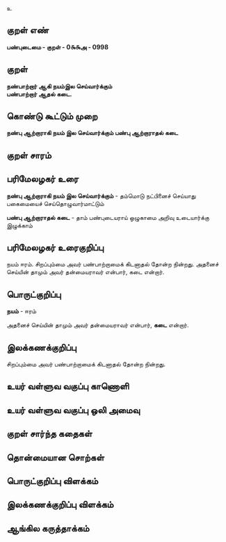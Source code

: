 உ

## குறள் எண் 

**பண்புடைமை - குறள் - 0௯௯அ - 0998**

## குறள் 

**நண்பாற்றார் ஆகி நயம்இல செய்வார்க்கும்  
பண்பாற்றார் ஆதல் கடை.** 

## கொண்டு கூட்டும் முறை

**நண்பு ஆற்றாராகி நயம் இல செய்வார்க்கும் பண்பு ஆற்றாராதல் கடை**

## குறள் சாரம் 


## பரிமேலழகர் உரை

**நண்பு ஆற்றாராகி நயம் இல செய்வார்க்கும்** - தம்மொடு நட்பினைச் செய்யாது பகைமையைச் செய்தொழுவார்மாட்டும் 

**பண்பு ஆற்றாராதல் கடை** - தாம் பண்புடையராய் ஒழுகாமை அறிவு உடையார்க்கு இழுக்காம்

## பரிமேலழகர் உரைகுறிப்பு   

நயம் ஈரம். சிறப்பும்மை அவர் பண்பாற்றாமைக் கிடனாதல் தோன்ற நின்றது. அதனைச் செய்யின் தாமும் அவர் தன்மையராவர் என்பார், கடை என்றார்.

## பொருட்குறிப்பு 

**நயம்** - ஈரம்

அதனைச் செய்யின் தாமும் அவர் தன்மையராவர் என்பார், **கடை** என்றார்.

## இலக்கணக்குறிப்பு  

சிறப்பும்மை அவர் பண்பாற்றாமைக் கிடனாதல் தோன்ற நின்றது.

## உயர் வள்ளுவ வகுப்பு காணொளி


## உயர் வள்ளுவ வகுப்பு ஒலி அமைவு 

 
## குறள் சார்ந்த கதைகள் 


## தொன்மையான சொற்கள்


## பொருட்குறிப்பு விளக்கம்


## இலக்கணக்குறிப்பு விளக்கம்


## ஆங்கில கருத்தாக்கம் 


